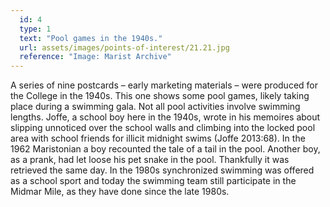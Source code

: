 ```yaml
---
  id: 4
  type: 1
  text: "Pool games in the 1940s."
  url: assets/images/points-of-interest/21.21.jpg
  reference: "Image: Marist Archive"
---
```

A series of nine postcards – early marketing materials – were produced for the College in the 1940s. This one shows some pool games, likely taking place during a swimming gala. Not all pool activities involve swimming lengths. Joffe, a school boy here in the 1940s, wrote in his memoires about slipping unnoticed over the school walls and climbing into the locked pool area with school friends for illicit midnight swims (Joffe 2013:68). In the 1962 Maristonian a boy recounted the tale of a tail in the pool. Another boy, as a prank, had let loose his pet snake in the pool. Thankfully it was retrieved the same day. In the 1980s synchronized swimming was offered as a school sport and today the swimming team still participate in the Midmar Mile, as they have done since the late 1980s.
        